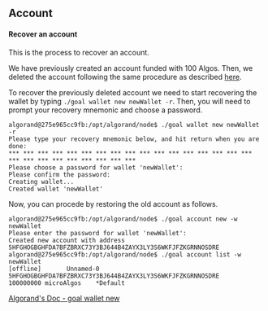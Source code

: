 ## Account

#### Recover an account

This is the process to recover an account.

We have previously created an account funded with 100 Algos. Then, we deleted the account following the same procedure as described [here]().

To recover the previously deleted account we need to start recovering the wallet by typing ```./goal wallet new newWallet -r```. Then, you will need to prompt your recovery mnemonic and choose a password.

```
algorand@275e965cc9fb:/opt/algorand/node$ ./goal wallet new newWallet -r
Please type your recovery mnemonic below, and hit return when you are done:
*** *** *** *** *** *** *** *** *** *** *** *** *** *** *** *** *** *** *** *** *** *** *** *** *** ***
Please choose a password for wallet 'newWallet':
Please confirm the password:
Creating wallet...
Created wallet 'newWallet'
```

Now, you can procede by restoring the old account as follows.

```
algorand@275e965cc9fb:/opt/algorand/node$ ./goal account new -w newWallet
Please enter the password for wallet 'newWallet':
Created new account with address 5HFGHOGBGHFDA7BFZBRXC73Y3BJ644B4ZAYX3LY3S6WKFJFZKGRNNOSDRE
algorand@275e965cc9fb:/opt/algorand/node$ ./goal account list -w newWallet
[offline]       Unnamed-0       5HFGHOGBGHFDA7BFZBRXC73Y3BJ644B4ZAYX3LY3S6WKFJFZKGRNNOSDRE      100000000 microAlgos    *Default
```

[Algorand's Doc - goal wallet new](https://developer.algorand.org/docs/reference/cli/goal/wallet/new/) 
